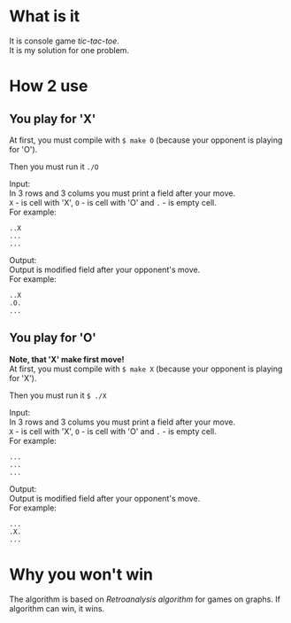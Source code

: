 # What is it
It is console game *tic-tac-toe*.\
It is my solution for one problem.

# How 2 use
## You play for 'X'
At first, you must compile with `$ make O` (because your opponent is playing for 'O').

Then you must run it `./O`

Input:\
In 3 rows and 3 colums you must print a field after your move.\
`X` - is cell with 'X', `O` - is cell with 'O' and `.` - is empty cell.\
For example:
```
..X
...
...
```
Output:\
Output is modified field after your opponent's move.\
For example:
```
..X
.O.
...
```
## You play for 'O'
**Note, that 'X' make first move!**\
At first, you must compile with `$ make X` (because your opponent is playing for 'X').

Then you must run it `$ ./X`

Input:\
In 3 rows and 3 colums you must print a field after your move.\
`X` - is cell with 'X', `O` - is cell with 'O' and `.` - is empty cell.\
For example:
```
...
...
...
```
Output:\
Output is modified field after your opponent's move.\
For example:
```
...
.X.
...
```
# Why you won't win
The algorithm is based on *Retroanalysis algorithm* for games on graphs. If algorithm can win, it wins.